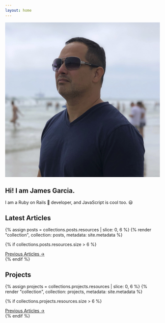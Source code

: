 ```yaml
---
layout: home
---
```


<section class="h-full py-20 bg-amber-300">
  <div class="flex flex-col px-4 py-8 justify-center items-center sm:flex-row">
    <div class="w-48 mr-8">
      <img class="shadow-lg rounded-full" src="/images/photo_at_beach_profile.jpg">
    </div>
    <div class="text-center subpixel-antialiased sm:text-left">
        <h1 class="mb-4 text-6xl font-extrabold text-gray-800 tracking-tight leading-none xl:text-8xl">
          Hi! I am James Garcia.
        </h1>
        <p class="text-gray-700 font-medium md:text-lg lg:text-xl">
          I am a <span class="text-red-500 font-semibold">Ruby on Rails 💎</span> developer, and JavaScript is cool too. 😃
        </p>
    </div>
  </div>
</section>
<section class="bg-white py-10 px-4">
  <h2 class="mb-10 text-4xl tracking-tight font-bold text-gray-800 text-center">Latest Articles</h2>

  {% assign posts = collections.posts.resources | slice: 0, 6 %} {% render "collection", collection: posts, metadata: site.metadata %}

  {% if collections.posts.resources.size > 6 %}
  <div class="mt-4 mx-auto max-w-screen-lg">
    <a href="/posts/" class="btn bg-gray-700">
      <span>Previous Articles</span>
      <span class="text-gray-300" aria-hidden="true">&rarr;</span>
    </a>
  </div>
  {% endif %}
</section>
<section class="py-10 px-4 bg-gray-100">
  <h2 class="mb-10 text-4xl tracking-tight font-bold text-gray-800 text-center">Projects</h2>

  {% assign projects = collections.projects.resources | slice: 0, 6 %} {% render "collection", collection: projects, metadata: site.metadata %}

  {% if collections.projects.resources.size > 6 %}
  <div class="">
<a href="/projects/" class="btn bg-gray-700">
  <span>Previous Articles</span>
  <span class="text-gray-300" aria-hidden="true">&rarr;</span>
</a>
  </div>
  {% endif %}
</section>
